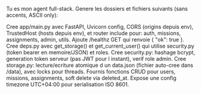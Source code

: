 Tu es mon agent full-stack. Genere les dossiers et fichiers suivants (sans accents, ASCII only):

Cree app/main.py avec FastAPI, Uvicorn config, CORS (origins depuis env), TrustedHost (hosts depuis env), et router include pour: auth, missions, assignments, admin, utils. Ajoute /healthz GET qui renvoie { "ok": true }.
Cree deps.py avec get_storage() et get_current_user() qui utilise security.py (token bearer en memoire/JSON) et roles.
Cree security.py: hashage bcrypt, generation token serveur (pas JWT pour l instant), verif role admin.
Cree storage.py: lecture/ecriture atomique d un data.json (fichier auto-cree dans /data), avec locks pour threads. Fournis fonctions CRUD pour users, missions, assignments, soft delete via deleted_at.
Expose une config timezone UTC+04:00 pour serialisation ISO 8601.
